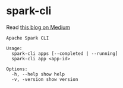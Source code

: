 # spark-cli

Read [this blog on Medium](https://medium.com/@yaravind/building-cli-applications-in-go-24e2c6156bfd#.1e1r7jfjw)

```
Apache Spark CLI

Usage:
  spark-cli apps [--completed | --running]
  spark-cli app <app-id>

Options:
  -h, --help show help
  -v, -version show version
```